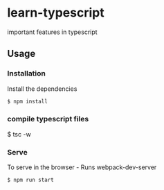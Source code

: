 # learn-typescript
important features in typescript

## Usage

### Installation

Install the dependencies

```sh
$ npm install
```

### compile typescript files
$ tsc -w

### Serve
To serve in the browser  - Runs webpack-dev-server

```sh
$ npm run start
